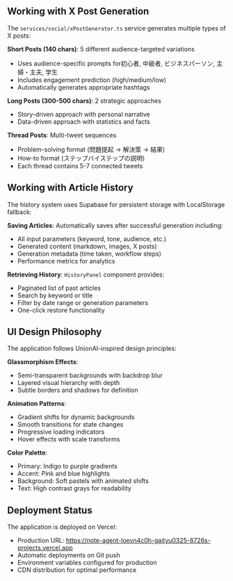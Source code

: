 ## Working with X Post Generation
The `services/social/xPostGenerator.ts` service generates multiple types of X posts:

**Short Posts (140 chars)**: 5 different audience-targeted variations
- Uses audience-specific prompts for初心者, 中級者, ビジネスパーソン, 主婦・主夫, 学生
- Includes engagement prediction (high/medium/low)
- Automatically generates appropriate hashtags

**Long Posts (300-500 chars)**: 2 strategic approaches
- Story-driven approach with personal narrative
- Data-driven approach with statistics and facts

**Thread Posts**: Multi-tweet sequences
- Problem-solving format (問題提起 → 解決策 → 結果)
- How-to format (ステップバイステップの説明)
- Each thread contains 5-7 connected tweets

## Working with Article History
The history system uses Supabase for persistent storage with LocalStorage fallback:

**Saving Articles**: Automatically saves after successful generation including:
- All input parameters (keyword, tone, audience, etc.)
- Generated content (markdown, images, X posts)
- Generation metadata (time taken, workflow steps)
- Performance metrics for analytics

**Retrieving History**: `HistoryPanel` component provides:
- Paginated list of past articles
- Search by keyword or title
- Filter by date range or generation parameters
- One-click restore functionality

## UI Design Philosophy
The application follows UnionAI-inspired design principles:

**Glassmorphism Effects**: 
- Semi-transparent backgrounds with backdrop blur
- Layered visual hierarchy with depth
- Subtle borders and shadows for definition

**Animation Patterns**:
- Gradient shifts for dynamic backgrounds
- Smooth transitions for state changes
- Progressive loading indicators
- Hover effects with scale transforms

**Color Palette**:
- Primary: Indigo to purple gradients
- Accent: Pink and blue highlights
- Background: Soft pastels with animated shifts
- Text: High contrast grays for readability

## Deployment Status
The application is deployed on Vercel:
- Production URL: https://note-agent-loevn4c0h-gaityu0325-8726s-projects.vercel.app
- Automatic deployments on Git push
- Environment variables configured for production
- CDN distribution for optimal performance